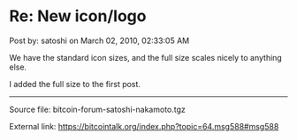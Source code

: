 # Re: New icon/logo

Post by: satoshi on March 02, 2010, 02:33:05 AM

We have the standard icon sizes, and the full size scales nicely to anything else.

I added the full size to the first post.

---

Source file: bitcoin-forum-satoshi-nakamoto.tgz

External link: https://bitcointalk.org/index.php?topic=64.msg588#msg588
